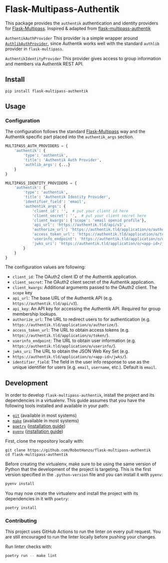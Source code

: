 # Flask-Multipass-Authentik

This package provides the `authentik` authentication and identity providers for [Flask-Multipass][multipass].
Inspired & adapted from [flask-multipass-authentik](https://github.com/unconventionaldotdev/flask-multipass-authentik)

`AuthentikAuthProvider`
This provider is a simple wrapper around [`AuthlibAuthProvider`](https://flask-multipass.readthedocs.io/en/latest/api/#flask_multipass.providers.authlib.AuthlibAuthProvider), since Authentik works well with the standard `authlib` provider in `flask-multipass`.

`AuthentikIdentityProvider`
This provider gives access to group information and members via Authentik REST API.

## Install

```
pip install flask-multipass-authentik
```

## Usage

### Configuration

The configuration follows the standard [Flask-Multipass][multipass] way and the Authentik specific part placed into the `authentik_args` section.

```python
MULTIPASS_AUTH_PROVIDERS = {
    'authentik': {
        'type': 'authentik',
        'title': 'Authentik Auth Provider',
        'authlib_args': {...}
    }
}

MULTIPASS_IDENTITY_PROVIDERS = {
    'authentik': {
        'type': 'authentik',
        'title': 'Authentik Identity Provider',
        'identifier_field': 'email',
        'authentik_args': {
            'client_id': '',  # put your client id here
            'client_secret': '',  # put your client secret here
            'client_kwargs': {'scope': 'email openid profile'},
            'api_url': 'https://authentik.tld/api/v3',
            'authorize_url': 'https://authentik.tld/application/o/authorize/', # Replace authentik.tld with your Authentik base URL
            'access_token_url': 'https://authentik.tld/application/o/token/',
            'userinfo_endpoint': 'https://authentik.tld/application/o/userinfo/',
            'jwks_uri': 'https://authentik.tld/application/o/<app-id>/jwks/' # Replace <app-id> with your Authentik application ID
        }
    }
}
```

The configuration values are following:

- `client_id`: The OAuth2 client ID of the Authentik application.
- `client_secret`: The OAuth2 client secret of the Authentik application.
- `client_kwargs`: Additional arguments passed to the OAuth2 client. The `scope` key
- `api_url`: The base URL of the Authentik API (e.g. `https://authentik.tld/api/v3`).
- `api_key`: An API key for accessing the Authentik API. Required for group membership lookups.
- `authorize_url`: The URL to redirect users to for authentication (e.g. `https://authentik.tld/application/o/authorize/`).
- `access_token_url`: The URL to obtain access tokens (e.g. `https://authentik.tld/application/o/token/`).
- `userinfo_endpoint`: The URL to obtain user information (e.g. `https://authentik.tld/application/o/userinfo/`).
- `jwks_uri`: The URL to obtain the JSON Web Key Set (e.g.
- `https://authentik.tld/application/o/<app-id>/jwks/`).
- `identifier_field`: The field in the user info response to use as the unique identifier for users (e.g. `email`, `username`, etc.). Default is `email`.

## Development

In order to develop `flask-multipass-authentik`, install the project and its dependencies in a virtualenv. This guide assumes that you have the following tools installed and available in your path:

- [`git`](https://git-scm.com/) (available in most systems)
- [`make`](https://www.gnu.org/software/make/) (available in most systems)
- [`poetry`](https://python-poetry.org/) ([installation guide](https://python-poetry.org/docs/#installation))
- [`pyenv`](https://github.com/pyenv/pyenv) ([installation guide](https://github.com/pyenv/pyenv#installation))

First, clone the repository locally with:

```shell
git clone https://github.com/RobotHanzo/flask-multipass-authentik
cd flask-multipass-authentik
```

Before creating the virtualenv, make sure to be using the same version of Python that the development of the project is targeting. This is the first version specified in the `.python-version` file and you can install it with `pyenv`:

```sh
pyenv install
```

You may now create the virtualenv and install the project with its dependencies in it with `poetry`:

```sh
poetry install
```

### Contributing

This project uses GitHub Actions to run the linter on every pull request. You are still encouraged to run the linter locally before pushing your changes.

Run linter checks with:

```sh
poetry run -- make lint
```

[multipass]: https://github.com/indico/flask-multipass

